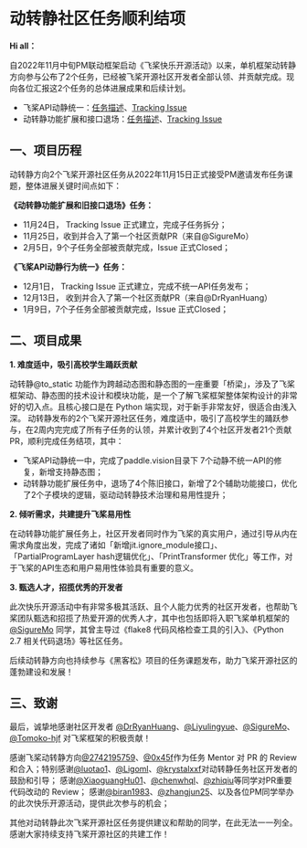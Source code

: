 # 动转静社区任务顺利结项

**Hi all：**

自2022年11月中旬PM联动框架启动《飞桨快乐开源活动》以来，单机框架动转静方向参与公布了2个任务，已经被飞桨开源社区开发者全部认领、并贡献完成。现向各位汇报这2个任务的总体进展成果和后续计划。

* 飞桨API动静统一：[任务描述](./unify_api_behavior.md)、[Tracking Issue](https://github.com/PaddlePaddle/Paddle/issues/48612)
* 动转静功能扩展和接口退场：[任务描述](./to_static_function_extension.md)、[Tracking Issue](https://github.com/PaddlePaddle/Paddle/issues/48334)

## 一、项目历程
动转静方向2个飞桨开源社区任务从2022年11月15日正式接受PM邀请发布任务课题，整体进展关键时间点如下：

**《动转静功能扩展和旧接口退场》任务：**

* 11月24日， Tracking Issue 正式建立，完成子任务拆分；
* 11月25日，收到并合入了第一个社区贡献PR（来自@SigureMo）
* 2月5日，9个子任务全部被贡献完成，Issue 正式Closed；

**《飞桨API动静行为统一》任务：**

* 12月1日， Tracking Issue 正式建立，完成不统一API任务发布；
* 12月13日， 收到并合入了第一个社区贡献PR（来自@DrRyanHuang）
* 1月9日，7个子任务全部被贡献完成，Issue 正式Closed；

## 二、项目成果

**1. 难度适中，吸引高校学生踊跃贡献**

动转静@to_static 功能作为跨越动态图和静态图的一座重要「桥梁」，涉及了飞桨框架动、静态图的技术设计和模块功能，是一个了解飞桨框架整体架构设计的非常好的切入点。且核心接口是在 Python 端实现，对于新手非常友好，很适合由浅入深。
动转静发布的2个飞桨开源社区任务，难度适中，吸引了高校学生的踊跃参与，在2周内完完成了所有子任务的认领，并累计收到了4个社区开发者21个贡献PR，顺利完成任务结项，其中：

* 飞桨API动静统一中，完成了paddle.vision目录下 7个动静不统一API的修复，新增支持静态图；
* 动转静功能扩展任务中，退场了4个陈旧接口，新增了2个辅助功能接口，优化了2个子模块的逻辑，驱动动转静技术治理和易用性提升；

**2. 倾听需求，共建提升飞桨易用性**

在动转静功能扩展任务上，社区开发者同时作为飞桨的真实用户，通过引导从内在需求角度出发，完成了诸如「新增jit.ignore_module接口」、「PartialProgramLayer hash逻辑优化」、「PrintTransformer 优化」等工作，对于飞桨的API生态和用户易用性体验具有重要的意义。

**3. 甄选人才，招揽优秀的开发者**

此次快乐开源活动中有非常多极其活跃、且个人能力优秀的社区开发者，也帮助飞桨团队甄选和招揽了热爱开源的优秀人才，其中也包括即将入职飞桨单机框架的 [@SigureMo](https://github.com/SigureMo) 同学，其曾主导过《flake8 代码风格检查工具的引入》、《Python 2.7 相关代码退场》等社区任务。

后续动转静方向也持续参与《黑客松》项目的任务课题发布，助力飞桨开源社区的蓬勃建设和发展！

## 三、致谢

最后，诚挚地感谢社区开发者 [@DrRyanHuang](https://github.com/DrRyanHuang)、[@Liyulingyue](https://github.com/Liyulingyue)、[@SigureMo](https://github.com/SigureMo)、[@Tomoko-hjf](https://github.com/Tomoko-hjf) 对飞桨框架的积极贡献！

感谢飞桨动转静方向[@2742195759](https://github.com/2742195759)、[@0x45f](https://github.com/0x45f)作为任务 Mentor 对 PR 的 Review 和合入；特别感谢[@luotao1](https://github.com/luotao1)、[@Ligoml](https://github.com/Ligoml)、[@krystalxxf](https://github.com/krystalxxf)对动转静任务社区开发者的鼓励和引导；
感谢[@XiaoguangHu01](https://github.com/XiaoguangHu01)、[@chenwhql](https://github.com/chenwhql)、[@zhiqiu](https://github.com/zhiqiu)等同学对PR重要代码改动的 Review；
感谢[@biran1983](https://github.com/biran1983)、[@zhangjun25](https://github.com/biran1983)、以及各位PM同学举办的此次快乐开源活动，提供此次参与的机会；

其他对动转静此次飞桨开源社区任务提供建议和帮助的同学，在此无法一一列全。感谢大家持续支持飞桨开源社区的共建工作！